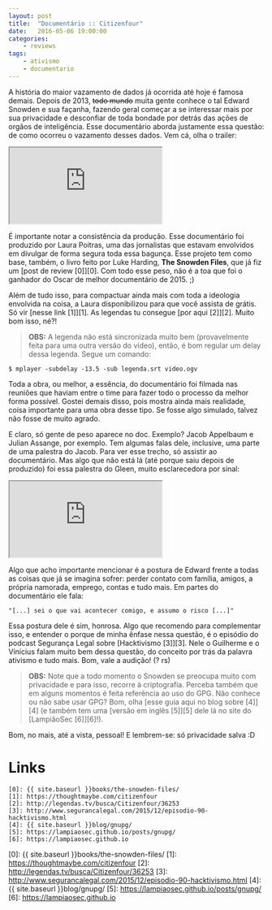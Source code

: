 ```yaml
---
layout: post
title:	"Documentário :: Citizenfour"
date:	2016-05-06 19:00:00
categories:
    - reviews
tags:
    - ativismo
    - documentario
---
```


A história do maior vazamento de dados já ocorrida até hoje é famosa demais. Depois de 2013, <del>todo mundo</del> muita gente conhece o tal Edward Snowden e sua façanha, fazendo geral começar a se interessar mais por sua privacidade e desconfiar de toda bondade por detrás das ações de orgãos de inteligência. Esse documentário aborda justamente essa questão: de como ocorreu o vazamento desses dados. Vem cá, olha o trailer:

<iframe src="https://player.vimeo.com/video/108591141" allowfullscreen></iframe>

É importante notar a consistência da produção. Esse documentário foi produzido por Laura Poitras, uma das jornalistas que estavam envolvidos em divulgar de forma segura toda essa bagunça. Esse projeto tem como base, também, o livro feito por Luke Harding, **The Snowden Files**, que já fiz um [post de review \[0\]][0]. Com todo esse peso, não é a toa que foi o ganhador do Oscar de melhor documentário de 2015. ;)

Além de tudo isso, para compactuar ainda mais com toda a ideologia envolvida na coisa, a Laura disponibilizou para que você assista de grátis. Só vir [nesse link \[1\]][1]. As legendas tu consegue [por aqui \[2\]][2]. Muito bom isso, né?!

> **OBS:** A legenda não está sincronizada muito bem (provavelmente feita para uma outra versão do vídeo), então, é bom regular um delay dessa legenda. Segue um comando:

~~~
$ mplayer -subdelay -13.5 -sub legenda.srt video.ogv
~~~

Toda a obra, ou melhor, a essência, do documentário foi filmada nas reuniões que haviam entre o time para fazer todo o processo da melhor forma possível. Gostei demais disso, pois mostra ainda mais realidade, coisa importante para uma obra desse tipo. Se fosse algo simulado, talvez não fosse de muito agrado.

E claro, só gente de peso aparece no doc. Exemplo? Jacob Appelbaum e Julian Assange, por exemplo. Tem algumas falas dele, inclusive, uma parte de uma palestra do Jacob. Para ver esse trecho, só assistir ao documentário. Mas algo que não está lá (até porque saiu depois de produzido) foi essa palestra do Gleen, muito esclarecedora por sinal:

<iframe src="https://youtube.com/embed/pcSlowAhvUk" allowfullscreen></iframe>

Algo que acho importante mencionar é a postura de Edward frente a todas as coisas que já se imagina sofrer: perder contato com família, amigos, a própria namorada, emprego, contas e tudo mais. Em partes do documentário ele fala:

~~~
"[...] sei o que vai acontecer comigo, e assumo o risco [...]"
~~~

Essa postura dele é sim, honrosa. Algo que recomendo para complementar isso, e entender o porque de minha ênfase nessa questão, é o episódio do podcast Segurança Legal sobre [Hacktivismo \[3\]][3]. Nele o Guilherme e o Vinícius falam muito bem dessa questão, do conceito por trás da palavra ativismo e tudo mais. Bom, vale a audição! (? rs)

> **OBS:** Note que a todo momento o Snowden se preocupa muito com privacidade e para isso, recorre à criptografia. Perceba também que em alguns momentos é feita referência ao uso do GPG. Não conhece ou não sabe usar GPG? Bom, olha [esse guia aqui no blog sobre \[4\]][4] (e também tem uma [versão em inglês \[5\]][5] dele lá no site do [LampiãoSec \[6\]][6]!).

Bom, no mais, até a vista, pessoal! E lembrem-se: só privacidade salva :D

# Links

~~~
[0]: {{ site.baseurl }}books/the-snowden-files/
[1]: https://thoughtmaybe.com/citizenfour
[2]: http://legendas.tv/busca/Citizenfour/36253
[3]: http://www.segurancalegal.com/2015/12/episodio-90-hacktivismo.html
[4]: {{ site.baseurl }}blog/gnupg/
[5]: https://lampiaosec.github.io/posts/gnupg/
[6]: https://lampiaosec.github.io
~~~

[0]: {{ site.baseurl }}books/the-snowden-files/
[1]: https://thoughtmaybe.com/citizenfour
[2]: http://legendas.tv/busca/Citizenfour/36253
[3]: http://www.segurancalegal.com/2015/12/episodio-90-hacktivismo.html
[4]: {{ site.baseurl }}blog/gnupg/
[5]: https://lampiaosec.github.io/posts/gnupg/
[6]: https://lampiaosec.github.io
